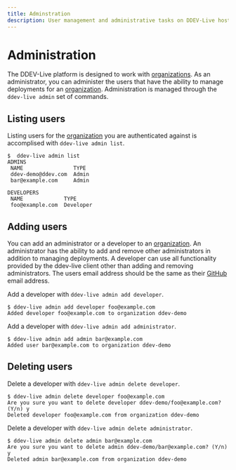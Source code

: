 ```yaml
---
title: Adminstration
description: User management and administrative tasks on DDEV-Live hosting
---
```

# Administration

The DDEV-Live platform is designed to work with [organizations](organizations.md). As an administrator, you can administer the users that have the ability to manage deployments for an [organization](organizations.md). Administration is managed through the `ddev-live admin` set of commands.

## Listing users
Listing users for the [organization](organizations.md) you are authenticated against is accomplised with `ddev-live admin list`.

```
$  ddev-live admin list
ADMINS
 NAME                TYPE
 ddev-demo@ddev.com  Admin
 bar@example.com     Admin

DEVELOPERS
 NAME             TYPE
 foo@example.com  Developer
```

## Adding users
You can add an administrator or a developer to an [organization](organizations.md). An administrator has the ability to add and remove other administrators in addition to managing deployments. A developer can use all functionality provided by the ddev-live client other than adding and removing administrators. The users email address should be the same as their [GitHub](github.md) email address.

Add a developer with `ddev-live admin add developer`.

```
$ ddev-live admin add developer foo@example.com
Added developer foo@example.com to organization ddev-demo
```

Add a developer with `ddev-live admin add administrator`.

```
$ ddev-live admin add admin bar@example.com
Added user bar@example.com to organization ddev-demo
```

## Deleting users
Delete a developer with `ddev-live admin delete developer`.

```
$ ddev-live admin delete developer foo@example.com
Are you sure you want to delete developer ddev-demo/foo@example.com? (Y/n) y
Deleted developer foo@example.com from organization ddev-demo
```

Delete a developer with `ddev-live admin delete administrator`.

```
$ ddev-live admin delete admin bar@example.com
Are you sure you want to delete admin ddev-demo/bar@example.com? (Y/n) y
Deleted admin bar@example.com from organization ddev-demo
```
